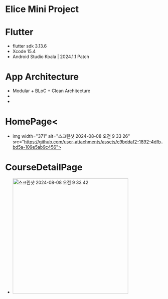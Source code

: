 # Elice Mini Project

# Flutter
- flutter sdk 3.13.6
- Xcode 15.4
- Android Studio Koala | 2024.1.1 Patch

# App Architecture
- Modular + BLoC + Clean Architecture
-
-
# HomePage<
- img width="371" alt="스크린샷 2024-08-08 오전 9 33 26" src="https://github.com/user-attachments/assets/c9bddaf2-1892-4dfb-bd5a-109e5ab9c456">
# CourseDetailPage
- <img width="368" alt="스크린샷 2024-08-08 오전 9 33 42" src="https://github.com/user-attachments/assets/f6652636-6c3e-4e6d-88b0-52b7bf91e6c3">
